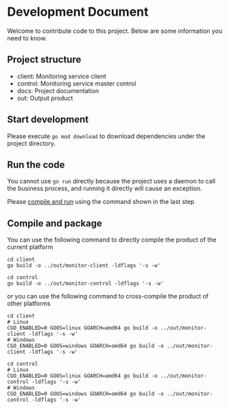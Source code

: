 # Development Document

Welcome to contribute code to this project. Below are some information you need to know.

## Project structure

* client: Monitoring service client
* control: Monitoring service master control
* docs: Project documentation
* out: Output product

## Start development

Please execute `go mod download` to download dependencies under the project directory.

## Run the code

You cannot use `go run` directly because the project uses a daemon to call the business process, and running it directly will cause an exception.

Please [compile and run](#compile-and-package) using the command shown in the last step

## Compile and package

You can use the following command to directly compile the product of the current platform
```shell
cd client
go build -o ../out/monitor-client -ldflags '-s -w'

cd control
go build -o ../out/monitor-control -ldflags '-s -w'
```

or you can use the following command to cross-compile the product of other platforms

```shell
cd client
# Linux
CGO_ENABLED=0 GOOS=linux GOARCH=amd64 go build -o ../out/monitor-client -ldflags '-s -w'
# Windows
CGO_ENABLED=0 GOOS=windows GOARCH=amd64 go build -o ../out/monitor-client -ldflags '-s -w'

cd control
# Linux
CGO_ENABLED=0 GOOS=linux GOARCH=amd64 go build -o ../out/monitor-control -ldflags '-s -w'
# Windows
CGO_ENABLED=0 GOOS=windows GOARCH=amd64 go build -o ../out/monitor-control -ldflags '-s -w'
```